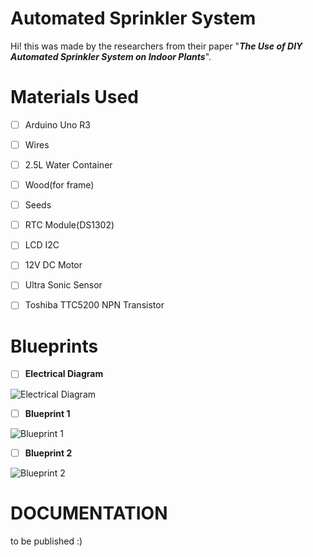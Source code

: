 # Automated Sprinkler System
Hi! this was made by the researchers from their paper "***The Use of DIY Automated Sprinkler System on Indoor Plants***".

# Materials Used

 - [ ] Arduino Uno R3
 - [ ] Wires
 - [ ] 2.5L Water Container
 - [ ] Wood(for frame)
 - [ ] Seeds
 - [ ] RTC Module(DS1302)
 - [ ] LCD I2C
 - [ ] 12V DC Motor
 - [ ] Ultra Sonic Sensor
 - [ ] Toshiba TTC5200 NPN Transistor
 

# Blueprints


 - [ ] **Electrical Diagram**


![Electrical Diagram](https://lh3.googleusercontent.com/pw/AP1GczPLUi0Q6i8K9EPHejl2p3BzyvDbLGPPqea4wFOnTZoZ8N1RpeIntQs5ZY0-Wr7u5mnSRGOlD9qrS_gN-PAjET3U7LlWoi4eP-uf4EHUO1jCbIiGP5TVsslznDIIaOyLLAwq3hEtO7Gu8am9Jz2PkuDJIsosQHm8AUnnBjOH7YYK4Bh4Vfe8qhhGC5LN4FOIKd7K6XSa_KLVL_XDVN_k6OpLvhaUQQfbO7sk1BJYNUx28zswDznSAS54tYBrtaRLrjY5ob8a_ylG1dtY1TWrz4P5H2pAYbvvGh9-qoNHfYO64sBNdolVkTwtQyOwZCv8psbA0PeJpsnupsjehbZxVqTJEyshTn9n0uN1ki0T1GMHR9qtki6bx5XzjBNXBOE26wSB4TfHe-2d2RHl3wqlAia9dYc7EqgIMPfxl72LWM_QWFdB9Tb0Ibhiho23dCF90Dk5sQJNrHgllP81w6CxBSiiFXoVRCWSmTo4tgXU2tOFfbUoDbyC3ffmHS1rgCEMttli1LwE1SJ99LnCkQKOKaKiYv5XYiKBQ6Z21_KHAnJYGRixGmpKEEKUC4OcpSf8LKqwHOcj9DoC69Ae9zM7r4Ktac5wBhioQswN3VqyP0NKGakJhNIBaT7EPLLhHZ_Z0TPgSuZCEoI3_ihi4cKPxxHMf6clZ9D1wVl4Qk0bHxELO3Llh4jwmuk45DNLSWtUnId9_EuGmMADPlU6ti42nbJE65mRWz6fOb57fuuXi2zo_xeSOgr6nZlzdI7hu4h4tUEo48aF-5STT9o7DSNs80aDHAx3trKxF3TjmxcyUEDTl_mQcURx5SNyGN7fUhAZWeyw1YNu6Aip0U24G_j6ZAAAqBgbRV5GkPpM8QIY0L46DtWfFBzBf0lOqcRnUgywN57NxV6gFQ3hsjBs_7fiCeSUJ4OH7Z4e2ykTOiiKRp_X2zAH7fE7o7sQUtv6_IOvcfTnfK7BjwR7VbDVs8WjA4Q7BJtQsa7C8Z_ranJA-9hoFoHi-ovYPRliaPFmc34GXKQ=w1275-h591-s-no-gm?authuser=0)


 - [ ] **Blueprint 1**

![Blueprint 1](https://lh3.googleusercontent.com/pw/AP1GczM3Euzl137Qcq_cx0ybButJoaCvAbK-ww9Oenu_pumGBJNXBwLP-5X3Y1UX2QcmiFtIrMROIloW_5RWKd4luA-yckhvjCQYzkdN0FXFfobzNvvfaVuPQyI3bOEHlUf-XsejPsvqAokyYKc4C1NO3d2H-iA51ghfN4835Eh9aSzjmm11mpJ0KeRadthDeg90zNZZHe3E3yXbe4ZL_9g3JiP5ydSCehkL56Cms-1_vLOcvbyOHb_uGYKT2j-mc00gifS7AciVopQlSShAo3Q9_UfyEnkRjpQLTif_vJXTPPpxV_NRLyIrnBxtvlXU6T8KBevd9I9nbb97Z6Z-pOokGLlZd_tKQ7qiGGfzrHXQmcXF19Sf3-BDdFkJwVcvhcrF2Y1HqSxhiSFPbF9uLmieXlWCIe3VvDjKMT2drzkYVttOMojuI8MASsTPhSVq_3YJyklrf0d5zgKdX55HYnnH7ULyiD261m6vF-GIDV16Lka9hbSNDBtpe6UMxC2_2-sQ9j62jPO_zw3cjbD7Nquo1QAsagPz2kVzE-3Ns2M9RD9D8GeU6eykF6Gs9FSEewKtOFi2evTFZg-e3WVWOv4O-pjBAk8EisMXznEXlTW0uubi5vKjtqXtvMwlo60GYIZai7qWOoZKERz6lswJZgzr2YaaOLMAaurnihZolraC41K4YdwCDGEgcJjo72p5aoaUJ0xltW3gs8VQ1uQzEWk7JSi2zbmcdQIi1oADrOpSe4bXpH-uDlM_ShATAnECDxRncRpv9Y_3IdoMmf6G39j6XbIuYGkG-c71YKWdva7pqpS3OCrjsItzL6beJzi11K26fPQN2JQELoPgLvWTNLrmUyAclnnqV-WyNcCaVcFW3AzCu1Z0njg2WLcWfAUrFjqNbNdrFfF7sB4p7mNNC0v3_xwhICw_0gYg1_6zodTdNjcsLyyppaeYlBvNUuBQvyMAg0cTeTQbI18y6K8XdEA74WjKNKzU8rYQhXPHx8tgNuXMM1hEEEYtWjSRo8cfi7OWLDo=w756-h519-s-no-gm?authuser=0)



 - [ ] **Blueprint 2**

![Blueprint 2](https://lh3.googleusercontent.com/pw/AP1GczOCXDAnY9g050GdLl8tSkrJ5aRpzl1PiGM2QU38Z2pBrS3Wj4St2J3IXG2Mu27KJVkpfATnux2qI5mSxScfh-H8hH-QQF9JybgkHl5BwmhvkXk-wJ3jAW9HN8t1JyH9xqY1QAD8nkvRo4EJx1wxfZFn-nfCQoxaDG_D8yP0oGAdYjZxaXoLk9Sy5Fd3wof6Vq635o-JHFEMnJXm2jwSdEGMP7IoFP7DaaNbaYiTkmufQgIluqStTuFkGdK9G0_rec_lr1iMBgm_kuwUlWy6B76bnCaS8r6NSZyxAZL2_DmJ64rHJPwPhJfTPQuS071JNrLNRqQzVtk2dFSKycSaf1C4r4YkW_63Q97S4QJshBPsWkNNYq0JkC9rH3H3QIVcG2nhfIkgUba83ZJ1ZzAuje29ZLQ8Lounnjmd-d8zMO6l04Zd5F6f7o5ghHsQ1psUiua3lYDVCcuXQmlfYJMt9JlTJMTQMnygPcbmEHE66svi7Q83gK4ZvrwI3ECVG674PFco5hT-Riw5-lETjlW-zl3QZ6jumqXOwTClYfy233JCN52dHebPxA-IpdIai3PeFb6WDWXLa9aKOkYgZjDVOmQxb0pwdc4fLUpe2_kdn4jv8kqBQDkyZtZ6CuBBzdN_875KmEliqqvQbJ28-UVfLk0rUELVqi9_otHwAZATCZrpRhoi_DGtoFtYC-O7kvqUtpbiHcHwx58LbtEz7gvaou77oWckse3olreOXmEQ_E_6oFWIoH0QFikXIgTF78KuhSe-mBuRG4E3LEJhce14ZEiM35dI6qLzVVhpf7TKlefhgfJKrsGqZhKmlH3zi2OrTM0IRLsHtZw38piv-PvG7u8A9GJl1Fdu5IfoLNBMFEfEGuoWeJ3qQaafCJ_oK_Gh1QjBNPA6dUYsLnH9yvymk7eSILC-BGIrwguC9hoN_WP6M8Sh_kSj8UkoKSgTDpvUV_pxf50-LhQnFpuQuG3iD1VFE15nUVDSLFR639rhlJttUhQAgGtdtCcv4LfLF_zm8_c=w792-h668-s-no-gm?authuser=0)

# DOCUMENTATION
to be published :)
